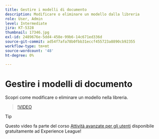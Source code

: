 ```yaml
---
title: Gestire i modelli di documento
description: Modificare o eliminare un modello dalla libreria
role: User, Admin
level: Intermediate
jira: KT-5328
thumbnail: 17346.jpg
exl-id: 2489676e-5dd4-458e-99b6-14c671ed336d
source-git-commit: ad54f7afa78b0fbb31eccf455723a8890cb92355
workflow-type: tm+mt
source-wordcount: '48'
ht-degree: 0%

---
```


# Gestire i modelli di documento

Scopri come modificare o eliminare un modello nella libreria.

>[!VIDEO](https://video.tv.adobe.com/v/342567?quality=12&learn=on&hidetitle=true)

>[!TIP]
>
>Questo video fa parte del corso [Attività avanzate per gli utenti](https://experienceleague.adobe.com/?recommended=Sign-U-1-2020.3) disponibile gratuitamente ad Experience League!
